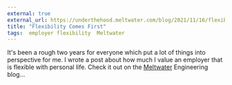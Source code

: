 ```yaml
---
external: true
external_url: https://underthehood.meltwater.com/blog/2021/11/16/flexibility-comes-first/
title: "Flexibility Comes First"
tags:  employer flexibility  Meltwater
---
```

It's been a rough two years for everyone which put a lot of things into perspective for me. I wrote a post about how much I value an employer that is flexible with personal life. Check it out on the [Meltwater](https://www.meltwater.com) Engineering blog…
